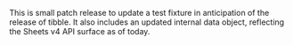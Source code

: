This is small patch release to update a test fixture in anticipation of the
release of tibble. It also includes an updated internal data object, reflecting
the Sheets v4 API surface as of today.
